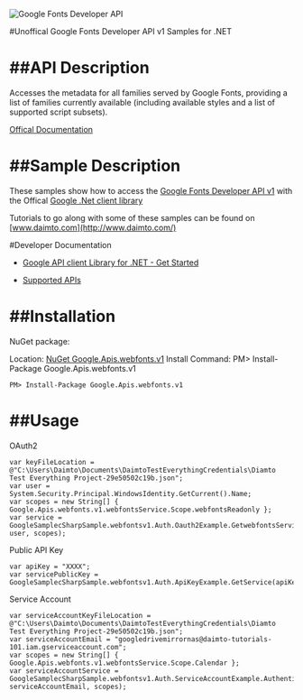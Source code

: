 ﻿![Google Fonts Developer API](https://www.google.com/images/icons/feature/font_api-32.gif)

#Unoffical Google Fonts Developer API v1 Samples for .NET  

##API Description
=============

Accesses the metadata for all families served by Google Fonts, providing a list of families currently available (including available styles and a list of supported script subsets).

[Offical Documentation](https://developers.google.com/fonts/docs/developer_api)

##Sample Description
=============

These samples show how to access the [Google Fonts Developer API v1](https://developers.google.com/fonts/docs/developer_api) with the Offical [Google .Net client library](https://github.com/google/google-api-dotnet-client)

Tutorials to go along with some of these samples can be found on [www.daimto.com](http://www.daimto.com/)

#Developer Documentation

* [Google API client Library for .NET - Get Started](https://developers.google.com/api-client-library/dotnet/get_started)

* [Supported APIs](https://developers.google.com/api-client-library/dotnet/apis/)

##Installation
=================================

NuGet package:

Location: [NuGet Google.Apis.webfonts.v1](https://www.nuget.org/packages/Google.Apis.webfonts.v1)
Install Command: PM>  Install-Package Google.Apis.webfonts.v1

```
PM> Install-Package Google.Apis.webfonts.v1
```

##Usage
=================================

OAuth2
```
var keyFileLocation = @"C:\Users\Daimto\Documents\DaimtoTestEverythingCredentials\Diamto Test Everything Project-29e50502c19b.json";
var user = System.Security.Principal.WindowsIdentity.GetCurrent().Name;
var scopes = new String[] { Google.Apis.webfonts.v1.webfontsService.Scope.webfontsReadonly };
var service = GoogleSamplecSharpSample.webfontsv1.Auth.Oauth2Example.GetwebfontsService(keyFileLocation, user, scopes);
```
Public API Key
```
var apiKey = "XXXX";
var servicePublicKey = GoogleSamplecSharpSample.webfontsv1.Auth.ApiKeyExample.GetService(apiKey);
```
Service Account
```
var serviceAccountKeyFileLocation = @"C:\Users\Daimto\Documents\DaimtoTestEverythingCredentials\Diamto Test Everything Project-29e50502c19b.json";
var serviceAccountEmail = "googledrivemirrornas@daimto-tutorials-101.iam.gserviceaccount.com";
var scopes = new String[] { Google.Apis.webfonts.v1.webfontsService.Scope.Calendar };            
var serviceAccountService = GoogleSamplecSharpSample.webfontsv1.Auth.ServiceAccountExample.AuthenticateServiceAccount(serviceAccountKeyFileLocation, serviceAccountEmail, scopes);
```
